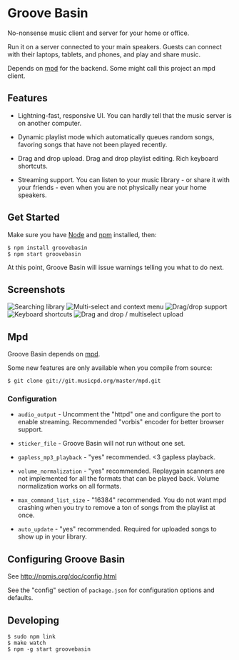 # Groove Basin

No-nonsense music client and server for your home or office.

Run it on a server connected to your main speakers. Guests can connect with
their laptops, tablets, and phones, and play and share music.

Depends on [mpd](http://musicpd.org) for the backend. Some might call this
project an mpd client.

## Features

* Lightning-fast, responsive UI. You can hardly tell that the music server is
  on another computer.

* Dynamic playlist mode which automatically queues random songs, favoring
  songs that have not been played recently.

* Drag and drop upload. Drag and drop playlist editing. Rich keyboard
  shortcuts.

* Streaming support. You can listen to your music library - or share it with
  your friends - even when you are not physically near your home speakers.

## Get Started

Make sure you have [Node](http://nodejs.org) and [npm](http://npmjs.org)
installed, then:

```
$ npm install groovebasin
$ npm start groovebasin
```

At this point, Groove Basin will issue warnings telling you what to do next.

## Screenshots

![Searching library](http://www.superjoesoftware.com/temp/groove-basin-5.png)
![Multi-select and context menu](http://www.superjoesoftware.com/temp/groove-basin-2.png)
![Drag/drop support](http://www.superjoesoftware.com/temp/groove-basin-3.png)
![Keyboard shortcuts](http://www.superjoesoftware.com/temp/groove-basin-4.png)
![Drag and drop / multiselect upload](http://www.superjoesoftware.com/temp/groove-basin-1.png)

## Mpd

Groove Basin depends on [mpd](http://musicpd.org).

Some new features are only available when you compile from source:

```
$ git clone git://git.musicpd.org/master/mpd.git
```

### Configuration

* `audio_output` - Uncomment the "httpd" one and configure the port to enable
  streaming. Recommended "vorbis" encoder for better browser support.

* `sticker_file` - Groove Basin will not run without one set.

* `gapless_mp3_playback` - "yes" recommended. <3 gapless playback.

* `volume_normalization` - "yes" recommended. Replaygain scanners are not
  implemented for all the formats that can be played back. Volume normalization
  works on all formats.

* `max_command_list_size` - "16384" recommended. You do not want mpd crashing
  when you try to remove a ton of songs from the playlist at once.

* `auto_update` - "yes" recommended. Required for uploaded songs to show up
  in your library.

## Configuring Groove Basin

See http://npmjs.org/doc/config.html

See the "config" section of `package.json` for configuration options and
defaults.

## Developing

```
$ sudo npm link
$ make watch
$ npm -g start groovebasin
```
